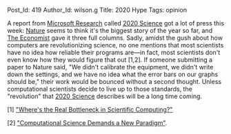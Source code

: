 Post_Id: 419
Author_Id: wilson.g
Title: 2020 Hype
Tags: opinion

<p>A report from <a href="http://research.microsoft.com">Microsoft Research</a> called <a href="http://research.microsoft.com/towards2020science/">2020 Science</a> got a lot of press this week: <a href="http://www.nature.com/nature/focus/futurecomputing/index.html">Nature</a> seems to think it's the biggest story of the year so far, and <a href="http://www.economist.com/displaystory.cfm?story_id=5655067">The Economist</a> gave it three full columns.  Sadly, amidst the gush about how computers are revolutionizing science, no one mentions that most scientists have no idea how reliable their programs are&mdash;in fact, most scientists don't even know how they would figure that out [1,2].  If someone submitting a paper to Nature said, "We didn't calibrate the equipment, we didn't write down the settings, and we have no idea what the error bars on our graphs should be," their work would be bounced without a second thought.  Unless computational scientists decide to live up to those standards, the "revolution" that <a href="http://research.microsoft.com/towards2020science/">2020 Science</a> describes will be a long time coming.</p>
<p>[1] <a href="http://www.americanscientist.org/template/AssetDetail/assetid/48548">"Where's the Real Bottleneck in Scientific Computing?"</a></p>
<p>[2] <a href="http://www.climateknowledge.org/figures/Rood_Climate_Change_AOSS480_Documents/Model_validation/Post_Computational_Science_Demands_PhysToday_2005.pdf">"Computational Science Demands a New Paradigm"</a>.</p>
